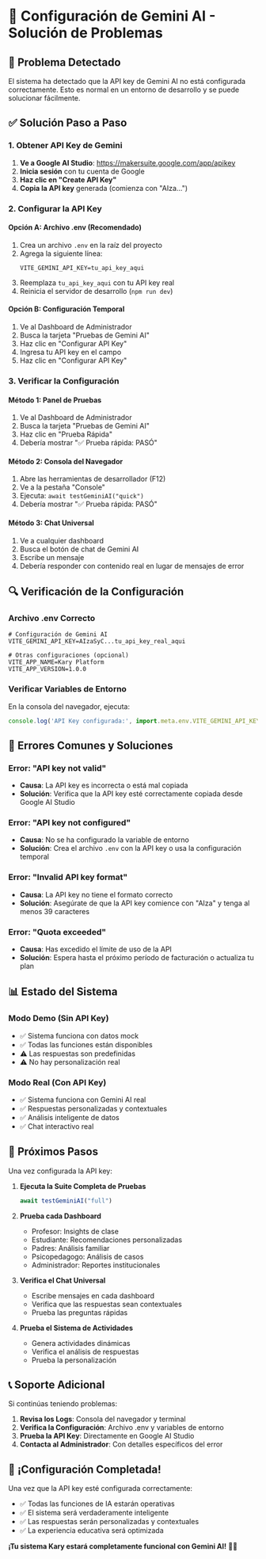 # 🔧 Configuración de Gemini AI - Solución de Problemas

## 🚨 Problema Detectado

El sistema ha detectado que la API key de Gemini AI no está configurada correctamente. Esto es normal en un entorno de desarrollo y se puede solucionar fácilmente.

## ✅ Solución Paso a Paso

### **1. Obtener API Key de Gemini**

1. **Ve a Google AI Studio**: https://makersuite.google.com/app/apikey
2. **Inicia sesión** con tu cuenta de Google
3. **Haz clic en "Create API Key"**
4. **Copia la API key** generada (comienza con "AIza...")

### **2. Configurar la API Key**

#### **Opción A: Archivo .env (Recomendado)**
1. Crea un archivo `.env` en la raíz del proyecto
2. Agrega la siguiente línea:
   ```
   VITE_GEMINI_API_KEY=tu_api_key_aqui
   ```
3. Reemplaza `tu_api_key_aqui` con tu API key real
4. Reinicia el servidor de desarrollo (`npm run dev`)

#### **Opción B: Configuración Temporal**
1. Ve al Dashboard de Administrador
2. Busca la tarjeta "Pruebas de Gemini AI"
3. Haz clic en "Configurar API Key"
4. Ingresa tu API key en el campo
5. Haz clic en "Configurar API Key"

### **3. Verificar la Configuración**

#### **Método 1: Panel de Pruebas**
1. Ve al Dashboard de Administrador
2. Busca la tarjeta "Pruebas de Gemini AI"
3. Haz clic en "Prueba Rápida"
4. Debería mostrar "✅ Prueba rápida: PASÓ"

#### **Método 2: Consola del Navegador**
1. Abre las herramientas de desarrollador (F12)
2. Ve a la pestaña "Console"
3. Ejecuta: `await testGeminiAI("quick")`
4. Debería mostrar "✅ Prueba rápida: PASÓ"

#### **Método 3: Chat Universal**
1. Ve a cualquier dashboard
2. Busca el botón de chat de Gemini AI
3. Escribe un mensaje
4. Debería responder con contenido real en lugar de mensajes de error

## 🔍 Verificación de la Configuración

### **Archivo .env Correcto**
```env
# Configuración de Gemini AI
VITE_GEMINI_API_KEY=AIzaSyC...tu_api_key_real_aqui

# Otras configuraciones (opcional)
VITE_APP_NAME=Kary Platform
VITE_APP_VERSION=1.0.0
```

### **Verificar Variables de Entorno**
En la consola del navegador, ejecuta:
```javascript
console.log('API Key configurada:', import.meta.env.VITE_GEMINI_API_KEY ? 'Sí' : 'No');
```

## 🚨 Errores Comunes y Soluciones

### **Error: "API key not valid"**
- **Causa**: La API key es incorrecta o está mal copiada
- **Solución**: Verifica que la API key esté correctamente copiada desde Google AI Studio

### **Error: "API key not configured"**
- **Causa**: No se ha configurado la variable de entorno
- **Solución**: Crea el archivo `.env` con la API key o usa la configuración temporal

### **Error: "Invalid API key format"**
- **Causa**: La API key no tiene el formato correcto
- **Solución**: Asegúrate de que la API key comience con "AIza" y tenga al menos 39 caracteres

### **Error: "Quota exceeded"**
- **Causa**: Has excedido el límite de uso de la API
- **Solución**: Espera hasta el próximo período de facturación o actualiza tu plan

## 📊 Estado del Sistema

### **Modo Demo (Sin API Key)**
- ✅ Sistema funciona con datos mock
- ✅ Todas las funciones están disponibles
- ⚠️ Las respuestas son predefinidas
- ⚠️ No hay personalización real

### **Modo Real (Con API Key)**
- ✅ Sistema funciona con Gemini AI real
- ✅ Respuestas personalizadas y contextuales
- ✅ Análisis inteligente de datos
- ✅ Chat interactivo real

## 🎯 Próximos Pasos

Una vez configurada la API key:

1. **Ejecuta la Suite Completa de Pruebas**
   ```javascript
   await testGeminiAI("full")
   ```

2. **Prueba cada Dashboard**
   - Profesor: Insights de clase
   - Estudiante: Recomendaciones personalizadas
   - Padres: Análisis familiar
   - Psicopedagogo: Análisis de casos
   - Administrador: Reportes institucionales

3. **Verifica el Chat Universal**
   - Escribe mensajes en cada dashboard
   - Verifica que las respuestas sean contextuales
   - Prueba las preguntas rápidas

4. **Prueba el Sistema de Actividades**
   - Genera actividades dinámicas
   - Verifica el análisis de respuestas
   - Prueba la personalización

## 📞 Soporte Adicional

Si continúas teniendo problemas:

1. **Revisa los Logs**: Consola del navegador y terminal
2. **Verifica la Configuración**: Archivo .env y variables de entorno
3. **Prueba la API Key**: Directamente en Google AI Studio
4. **Contacta al Administrador**: Con detalles específicos del error

## 🎉 ¡Configuración Completada!

Una vez que la API key esté configurada correctamente:

- ✅ Todas las funciones de IA estarán operativas
- ✅ El sistema será verdaderamente inteligente
- ✅ Las respuestas serán personalizadas y contextuales
- ✅ La experiencia educativa será optimizada

**¡Tu sistema Kary estará completamente funcional con Gemini AI!** 🚀✨
